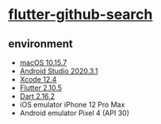 # [flutter-github-search](https://bloclibrary.dev/#/flutterangulargithubsearch)

## environment

- [macOS 10.15.7](https://www.apple.com/tw/macos/catalina/)
- [Android Studio 2020.3.1](https://developer.android.com/studio)
- [Xcode 12.4](https://developer.apple.com/xcode/)
- [Flutter 2.10.5](https://flutter.dev/)
- [Dart 2.16.2](https://dart.dev/)
- iOS emulator iPhone 12 Pro Max
- Android emulator Pixel 4 (API 30)
